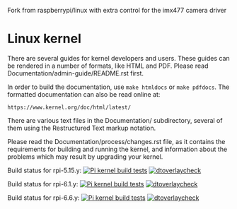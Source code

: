 Fork from raspberrypi/linux with extra control for the imx477 camera driver


Linux kernel
============

There are several guides for kernel developers and users. These guides can
be rendered in a number of formats, like HTML and PDF. Please read
Documentation/admin-guide/README.rst first.

In order to build the documentation, use ``make htmldocs`` or
``make pdfdocs``.  The formatted documentation can also be read online at:

    https://www.kernel.org/doc/html/latest/

There are various text files in the Documentation/ subdirectory,
several of them using the Restructured Text markup notation.

Please read the Documentation/process/changes.rst file, as it contains the
requirements for building and running the kernel, and information about
the problems which may result by upgrading your kernel.

Build status for rpi-5.15.y:
[![Pi kernel build tests](https://github.com/raspberrypi/linux/actions/workflows/kernel-build.yml/badge.svg?branch=rpi-5.15.y)](https://github.com/raspberrypi/linux/actions/workflows/kernel-build.yml)
[![dtoverlaycheck](https://github.com/raspberrypi/linux/actions/workflows/dtoverlaycheck.yml/badge.svg?branch=rpi-5.15.y)](https://github.com/raspberrypi/linux/actions/workflows/dtoverlaycheck.yml)

Build status for rpi-6.1.y:
[![Pi kernel build tests](https://github.com/raspberrypi/linux/actions/workflows/kernel-build.yml/badge.svg?branch=rpi-6.1.y)](https://github.com/raspberrypi/linux/actions/workflows/kernel-build.yml)
[![dtoverlaycheck](https://github.com/raspberrypi/linux/actions/workflows/dtoverlaycheck.yml/badge.svg?branch=rpi-6.1.y)](https://github.com/raspberrypi/linux/actions/workflows/dtoverlaycheck.yml)

Build status for rpi-6.6.y:
[![Pi kernel build tests](https://github.com/raspberrypi/linux/actions/workflows/kernel-build.yml/badge.svg?branch=rpi-6.6.y)](https://github.com/raspberrypi/linux/actions/workflows/kernel-build.yml)
[![dtoverlaycheck](https://github.com/raspberrypi/linux/actions/workflows/dtoverlaycheck.yml/badge.svg?branch=rpi-6.6.y)](https://github.com/raspberrypi/linux/actions/workflows/dtoverlaycheck.yml)
